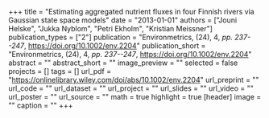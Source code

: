 +++
title = "Estimating aggregated nutrient fluxes in four Finnish rivers via Gaussian state space models"
date = "2013-01-01"
authors = ["Jouni Helske", "Jukka Nyblom", "Petri Ekholm", "Kristian Meissner"]
publication_types = ["2"]
publication = "Environmetrics, (24), 4, _pp. 237--247_, https://doi.org/10.1002/env.2204"
publication_short = "Environmetrics, (24), 4, _pp. 237--247_, https://doi.org/10.1002/env.2204"
abstract = ""
abstract_short = ""
image_preview = ""
selected = false
projects = []
tags = []
url_pdf = "https://onlinelibrary.wiley.com/doi/abs/10.1002/env.2204"
url_preprint = ""
url_code = ""
url_dataset = ""
url_project = ""
url_slides = ""
url_video = ""
url_poster = ""
url_source = ""
math = true
highlight = true
[header]
image = ""
caption = ""
+++
